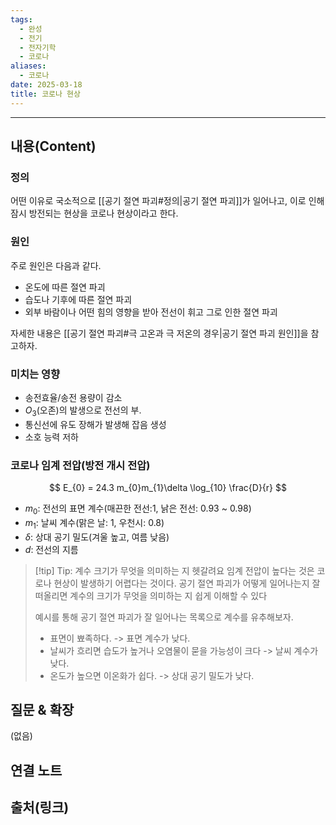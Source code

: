 ```yaml
---
tags:
  - 완성
  - 전기
  - 전자기학
  - 코로나
aliases:
  - 코로나
date: 2025-03-18
title: 코로나 현상
---
```


---

## 내용(Content)

### 정의

어떤 이유로 국소적으로 [[공기 절연 파괴#정의|공기 절연 파괴]]가 일어나고, 이로 인해 잠시 방전되는 현상을 코로나 현상이라고 한다.

### 원인

주로 원인은 다음과 같다.

- 온도에 따른 절연 파괴
- 습도나 기후에 따른 절연 파괴
- 외부 바람이나 어떤 힘의 영향을 받아 전선이 휘고 그로 인한 절연 파괴

자세한 내용은 [[공기 절연 파괴#극 고온과 극 저온의 경우|공기 절연 파괴 원인]]을 참고하자.

### 미치는 영향

- 송전효율/송전 용량이 감소
- $O_{3}$(오존)의 발생으로 전선의 부.
- 통신선에 유도 장해가 발생해 잡음 생성
- 소호 능력 저하



### 코로나 임계 전압(방전 개시 전압)

$$
E_{0} = 24.3 m_{0}m_{1}\delta \log_{10} \frac{D}{r}
$$

- $m_{0}$: 전선의 표면 계수(매끈한 전선:1, 낡은 전선: 0.93 ~ 0.98)
- $m_{1}$: 날씨 계수(맑은 날: 1, 우천시: 0.8)
- $\delta$: 상대 공기 밀도(겨울 높고, 여름 낮음)
- $d$: 전선의 지름

>[!tip] Tip: 계수 크기가 무엇을 의미하는 지 헷갈려요
>임계 전압이 높다는 것은 코로나 현상이 발생하기 어렵다는 것이다. 공기 절연 파괴가 어떻게 일어나는지 잘 떠올리면 계수의 크기가 무엇을 의미하는 지 쉽게 이해할 수 있다
>
>예시를 통해 공기 절연 파괴가 잘 일어나는 목록으로 계수를 유추해보자.
>
>- 표면이 뾰족하다. -> 표면 계수가 낮다.
>- 날씨가 흐리면 습도가 높거나 오염물이 묻을 가능성이 크다 -> 날씨 계수가 낮다.
>- 온도가 높으면 이온화가 쉽다. -> 상대 공기 밀도가 낮다.

## 질문 & 확장

(없음)

## 연결 노트

## 출처(링크)





